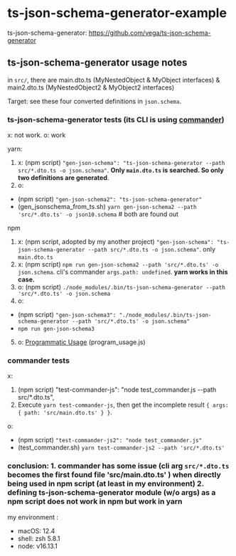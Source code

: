 # ts-json-schema-generator-example

ts-json-schema-generator: https://github.com/vega/ts-json-schema-generator

## ts-json-schema-generator usage notes 

in `src/`, there are main.dto.ts (MyNestedObject & MyObject interfaces) & main2.dto.ts (MyNestedObject2 & MyObject2 interfaces)

Target: see these four converted definitions in `json.schema`.

### ts-json-schema-generator tests (its CLI is using [commander](https://www.npmjs.com/package/commander))

x: not work. o: work

yarn: 
1. x: (npm script) `"gen-json-schema": "ts-json-schema-generator --path src/*.dto.ts -o json.schema"`. **Only `main.dto.ts` is searched. So only two definitions are generated**.
2. o: 
  - (npm script) `"gen-json-schema2": "ts-json-schema-generator"`
  - (gen_jsonschema_from_ts.sh) `yarn gen-json-schema2 --path 'src/*.dto.ts' -o json10.schema` # both are found out

npm
1. x: (npm script, adopted by my another project) `"gen-json-schema": "ts-json-schema-generator --path src/*.dto.ts -o json.schema"`. only `main.dto.ts` 
2. x: (npm script) `npm run gen-json-schema2 --path 'src/*.dto.ts' -o json.schema`. cli's commander `args.path: undefined`. **yarn works in this case.**
3. o: (npm script) `./node_modules/.bin/ts-json-schema-generator --path 'src/*.dto.ts' -o json.schema`
4. o: 
  - (npm script) `"gen-json-schema3": "./node_modules/.bin/ts-json-schema-generator --path 'src/*.dto.ts' -o json.schema"`
  - `npm run gen-json-schema3`
5. o: [Programmatic Usage](https://github.com/vega/ts-json-schema-generator#programmatic-usage) (program_usage.js)

### commander tests 

x: 
1. (npm script) "test-commander-js": "node test_commander.js --path src/*.dto.ts",
2. Execute `yarn test-commander-js`, then get the incomplete result `{ args: { path: 'src/main.dto.ts' } }`. 

o:
- (npm script) `"test-commander-js2": "node test_commander.js"`
- (test_commander.sh) `yarn test-commander-js2 --path 'src/*.dto.ts'`

### conclusion: 1. commander has some issue (cli arg `src/*.dto.ts` becomes the first found file 'src/main.dto.ts' ) when directly being used in npm script (at least in my environment) 2. defining ts-json-schema-generator module (w/o args) as a npm script does not work in npm but work in yarn

my environment :
- macOS: 12.4
- shell: zsh 5.8.1
- node: v16.13.1


